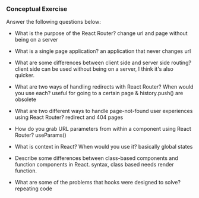 ### Conceptual Exercise

Answer the following questions below:

- What is the purpose of the React Router?
change url and page without being on a server

- What is a single page application?
an application that never changes url

- What are some differences between client side and server side routing?
client side can be used without being on a server,
I think it's also quicker.

- What are two ways of handling redirects with React Router? When would you use each?
<Navigate> useful for going to a certain page
<Redirect> & history.push() are obsolete


- What are two different ways to handle page-not-found user experiences using React Router? 
redirect and 404 pages

- How do you grab URL parameters from within a component using React Router?
useParams()

- What is context in React? When would you use it?
basically global states

- Describe some differences between class-based components and function
  components in React.
syntax, class based needs render function.

- What are some of the problems that hooks were designed to solve?
repeating code